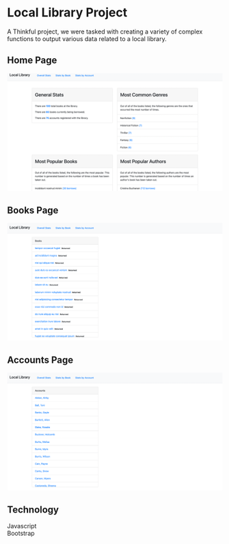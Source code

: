 # Local Library Project

A Thinkful project, we were tasked with creating a variety of complex functions to output various data related to a local library.  

## Home Page
![A screen shot of the home page](/images/home.png)  

## Books Page
![A screen shot of the books page](/images/books.png)  

## Accounts Page
![A screen shot of the accounts page](images/accounts.png)  

## Technology

Javascript  
Bootstrap
